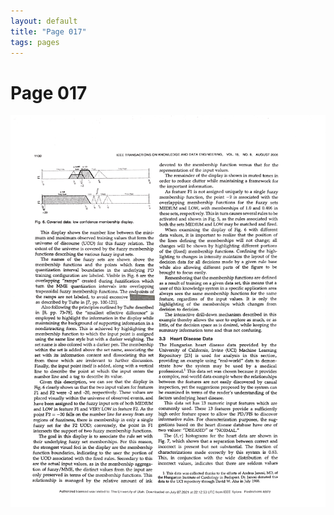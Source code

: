 ```yaml
---
layout: default
title: "Page 017"
tags: pages
---
```


# Page 017

<img src="/assets/scans/17.png" alt="Page with chartjunk removed" width="800"/>
